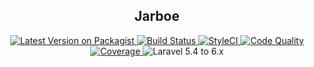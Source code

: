 <h2 align="center">Jarboe</h2>  

<p align="center">
    <a href="https://packagist.org/packages/yaro/jarboe">
        <img src="https://img.shields.io/packagist/v/yaro/jarboe.svg?style=flat-square" alt="Latest Version on Packagist">
    </a> 
    <a href="https://travis-ci.org/cherry-pie/jarboe">
        <img src="https://img.shields.io/travis/cherry-pie/jarboe/master.svg?style=flat-square" alt="Build Status">
    </a> 
    <a href="https://github.styleci.io/repos/171904768">
        <img src="https://styleci.io/repos/171904768/shield" alt="StyleCI">
    </a> 
    <a href="https://scrutinizer-ci.com/g/Cherry-Pie/Jarboe/?branch=master">
        <img src="https://img.shields.io/scrutinizer/g/cherry-pie/jarboe.svg?style=flat-square" alt="Code Quality">
    </a> 
    <a href="https://scrutinizer-ci.com/g/Cherry-Pie/Jarboe/?branch=master">
        <img src="https://img.shields.io/scrutinizer/coverage/g/cherry-pie/jarboe.svg?style=flat-square" alt="Coverage">
    </a>
    <img src="https://img.shields.io/badge/Laravel-5.4%20to%206.x-orange.svg?style=flat-square" alt="Laravel 5.4 to 6.x">
</p>
